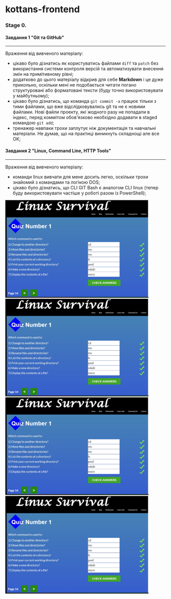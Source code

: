 # kottans-frontend
### Stage 0.
#### Завдання 1 "Git та GitHub"
---
Враження від вивченого матеріалу:
- цікаво було дізнатись як користуватись файлами `diff` та `patch` без використання системи контроля версій та автоматизувати внесення змін на примітивному рівні;
- додатково до цього матеріалу відкрив для себе **Markdown** і це дуже прикольно, оскільки мені не подобається читати погано структуровані або форматовані тексти (буду точно використовувати у майбутньому);
- цікаво було дізнатись, що команда `git commit -a` працює тільки з тими файлами, що вже відслідковувались git та не є новими файлами. Нові файли проекту, які жодного разу не попадали в індекс, перед коммітом обов'язково необхідно додавати в staged командою `git add`;   
- тренажер навпаки трохи заплутує ніж документація та навчальні матеріали. Не думав, що на практиці виникнуть складнощі але все ОК; 
#### Завдання 2 "Linux, Command Line, HTTP Tools"
---
Враження від вивченого матеріалу:
- команди linux вивчати для мене досить легко, оскільки трохи знайомий з командами та логікою DOS;
- цікаво було дізнатись, що CLI GIT Bash є аналогом CLI linux (тепер буду використовувати частіше у роботі разом із PowerShell);
<p>
    <img src="task_linux_cli\first-quiz.jpg" width="450">
    <img src="task_linux_cli\first-quiz.jpg" width="450">
    <img src="task_linux_cli\first-quiz.jpg" width="450">
    <img src="task_linux_cli\first-quiz.jpg" width="450">
</p>

